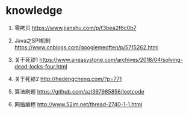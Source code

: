 # knowledge

1. 零拷贝
https://www.jianshu.com/p/f3bea2f6c0b7

2. Java之SPI机制  
https://www.cnblogs.com/googlemeoften/p/5715262.html

3. 关于死锁1
https://www.aneasystone.com/archives/2018/04/solving-dead-locks-four.html

4. 关于死锁2
http://hedengcheng.com/?p=771

5. 算法刷题
https://github.com/azl397985856/leetcode

6. 网络编程
http://www.52im.net/thread-2740-1-1.html
